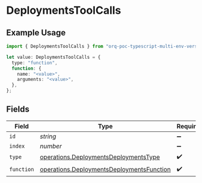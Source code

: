 # DeploymentsToolCalls

## Example Usage

```typescript
import { DeploymentsToolCalls } from "orq-poc-typescript-multi-env-version/models/operations";

let value: DeploymentsToolCalls = {
  type: "function",
  function: {
    name: "<value>",
    arguments: "<value>",
  },
};
```

## Fields

| Field                                                                                                  | Type                                                                                                   | Required                                                                                               | Description                                                                                            |
| ------------------------------------------------------------------------------------------------------ | ------------------------------------------------------------------------------------------------------ | ------------------------------------------------------------------------------------------------------ | ------------------------------------------------------------------------------------------------------ |
| `id`                                                                                                   | *string*                                                                                               | :heavy_minus_sign:                                                                                     | N/A                                                                                                    |
| `index`                                                                                                | *number*                                                                                               | :heavy_minus_sign:                                                                                     | N/A                                                                                                    |
| `type`                                                                                                 | [operations.DeploymentsDeploymentsType](../../models/operations/deploymentsdeploymentstype.md)         | :heavy_check_mark:                                                                                     | N/A                                                                                                    |
| `function`                                                                                             | [operations.DeploymentsDeploymentsFunction](../../models/operations/deploymentsdeploymentsfunction.md) | :heavy_check_mark:                                                                                     | N/A                                                                                                    |